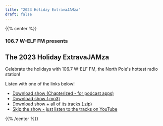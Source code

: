 ```yaml
---
title: "2023 Holiday ExtravaJAMza"
draft: false
---
```


{{% center %}}

### 106.7 W-ELF FM presents

## The 2023 Holiday ExtravaJAMza

Celebrate the holidays with 106.7 W-ELF FM, the North Pole's hottest radio station!

Listen with one of the links below!

- [Download show (Chapterized - for podcast apps)](https://www.dropbox.com/scl/fi/4h57os9iuxqhoqr6hg75p/Holiday-ExtravaJamZa-2023-Chapterized.m4b?rlkey=9yoelo8vqvsbs8p18c7st40y8&dl=0)
- [Download show (.mp3)](https://www.dropbox.com/scl/fi/5boe0svcvlt59npx7dqdd/Holiday-ExtravaJamZa-2023.mp3?rlkey=mb83pd2dcgp4egi11s2akkwwx&dl=0)
- [Download show + all of its tracks (.zip)](https://www.dropbox.com/scl/fi/0jwhd6nqlicn475y3v3ad/2023-Holiday-ExtravaJAMza.zip?rlkey=6sk399t5ton7ubx8sd57bj2fz&dl=0)
- [Skip the show - just listen to the tracks on YouTube](https://www.youtube.com/playlist?list=PL8pWTGZUw2a5VzvUIRbSpta7KvqrfwWAV)

{{% /center %}}
